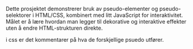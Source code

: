 Dette prosjektet demonstrerer bruk av pseudo-elementer og pseudo-selektorer i HTML/CSS, kombinert med litt JavaScript for interaktivitet. Målet er å lære hvordan man legger til dekorative og interaktive effekter uten å endre HTML-strukturen direkte.

i css er det kommentarer på hva de forskjellige psuedo utfører.

